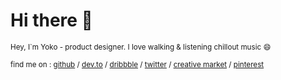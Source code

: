 
# Hi there 👋

<sub>Hey, I`m Yoko - product designer. I love walking & listening chillout music :smile:</sub> 

<sub>find me on : [github](https://github.com/luxelego) / [dev.to](https://dev.to/luxelego) / [dribbble](https://dribbble.com/luxelego) / 
  [twitter](https://twitter.com/luxelego) / [creative market](https://creativemarket.com/luxelego) / [pinterest](https://creativemarket.com/luxelego)</sub> 

